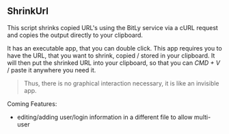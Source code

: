 ## ShrinkUrl

This script shrinks copied URL's using the BitLy service via a cURL request and copies
the output directly to your clipboard. 

It has an executable app, that you can double click.
This app requires you to have the URL, that you want to shrink, copied / stored
in your clipboard. It will then put the shrinked URL into your clipboard, so
that you can *CMD + V* / paste it anywhere you need it. 
> Thus, there is no graphical interaction necessary, it is like an invisible
> app.

Coming Features:
- editing/adding user/login information in a different file to allow multi-user
